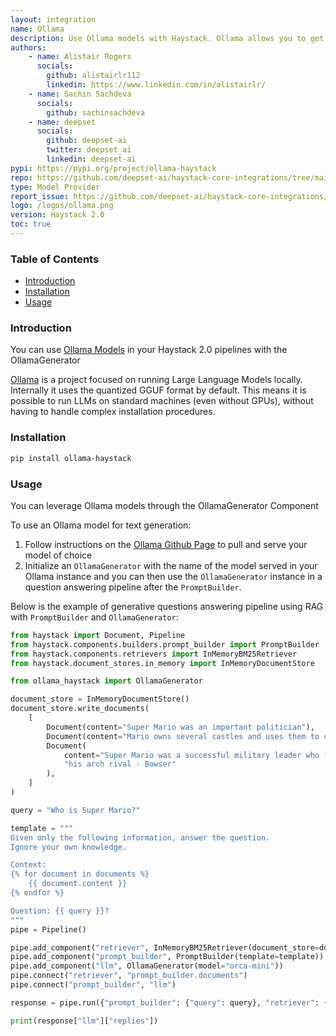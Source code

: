 ```yaml
---
layout: integration
name: Ollama
description: Use Ollama models with Haystack. Ollama allows you to get up and running with large language models, locally. 
authors:
    - name: Alistair Rogers
      socials:
        github: alistairlr112
        linkedin: https://www.linkedin.com/in/alistairlr/
    - name: Sachin Sachdeva
      socials:
        github: sachinsachdeva
    - name: deepset
      socials:
        github: deepset-ai
        twitter: deepset_ai
        linkedin: deepset-ai
pypi: https://pypi.org/project/ollama-haystack
repo: https://github.com/deepset-ai/haystack-core-integrations/tree/main/integrations/ollama
type: Model Provider
report_issue: https://github.com/deepset-ai/haystack-core-integrations/issues
logo: /logos/ollama.png
version: Haystack 2.0
toc: true
---
```


### Table of Contents

- [Introduction](#introduction)
- [Installation](#installation)
- [Usage](#usage)

### Introduction

You can use [Ollama Models](https://ollama.ai/library) in your Haystack 2.0 pipelines with the OllamaGenerator

[Ollama](https://ollama.ai/) is a project focused on running Large Language Models locally. Internally it uses the quantized GGUF format by default. This means it is possible to run LLMs on standard machines (even without GPUs), without having to handle complex installation procedures.

### Installation

```bash
pip install ollama-haystack
```

### Usage

You can leverage Ollama models through the OllamaGenerator Component

To use an Ollama model for text generation:

1. Follow instructions on the [Ollama Github Page](https://github.com/jmorganca/ollama) to pull and serve your model of choice
2. Initialize an `OllamaGenerator` with the name of the model served in your Ollama instance and you can then use the `OllamaGenerator` instance in a question answering pipeline after the `PromptBuilder`.  

Below is the example of generative questions answering pipeline using RAG with `PromptBuilder` and  `OllamaGenerator`:

```python
from haystack import Document, Pipeline
from haystack.components.builders.prompt_builder import PromptBuilder
from haystack.components.retrievers import InMemoryBM25Retriever
from haystack.document_stores.in_memory import InMemoryDocumentStore

from ollama_haystack import OllamaGenerator

document_store = InMemoryDocumentStore()
document_store.write_documents(
    [
        Document(content="Super Mario was an important politician"),
        Document(content="Mario owns several castles and uses them to conduct important political business"),
        Document(
            content="Super Mario was a successful military leader who fought off several invasion attempts by "
            "his arch rival - Bowser"
        ),
    ]
)

query = "Who is Super Mario?"

template = """
Given only the following information, answer the question.
Ignore your own knowledge.

Context:
{% for document in documents %}
    {{ document.content }}
{% endfor %}

Question: {{ query }}?
"""
pipe = Pipeline()

pipe.add_component("retriever", InMemoryBM25Retriever(document_store=document_store))
pipe.add_component("prompt_builder", PromptBuilder(template=template))
pipe.add_component("llm", OllamaGenerator(model="orca-mini"))
pipe.connect("retriever", "prompt_builder.documents")
pipe.connect("prompt_builder", "llm")

response = pipe.run({"prompt_builder": {"query": query}, "retriever": {"query": query}})

print(response["llm"]["replies"])
```
